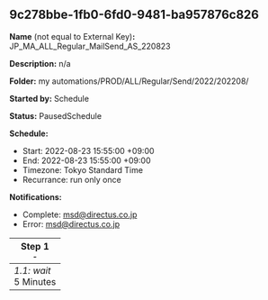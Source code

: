 ## 9c278bbe-1fb0-6fd0-9481-ba957876c826

**Name** (not equal to External Key)**:** JP_MA_ALL_Regular_MailSend_AS_220823					


**Description:** n/a

**Folder:** my automations/PROD/ALL/Regular/Send/2022/202208/

**Started by:** Schedule

**Status:** PausedSchedule

**Schedule:**

* Start: 2022-08-23 15:55:00 +09:00
* End: 2022-08-23 15:55:00 +09:00
* Timezone: Tokyo Standard Time
* Recurrance: run only once

**Notifications:**

* Complete: msd@directus.co.jp
* Error: msd@directus.co.jp

| Step 1<br>_<small>-</small>_ |
| --- |
| _1.1: wait_<br>5 Minutes |
